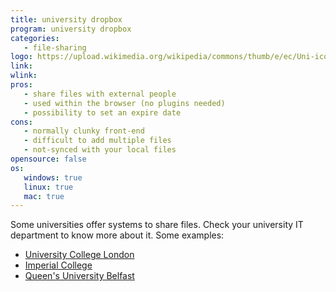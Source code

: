 ```yaml
---
title: university dropbox
program: university dropbox
categories:
   - file-sharing
logo: https://upload.wikimedia.org/wikipedia/commons/thumb/e/ec/Uni-ico.svg/500px-Uni-ico.svg.png
link:
wlink:
pros:
   - share files with external people
   - used within the browser (no plugins needed)
   - possibility to set an expire date
cons:
   - normally clunky front-end
   - difficult to add multiple files
   - not-synced with your local files
opensource: false
os:
   windows: true
   linux: true
   mac: true
---
```


Some universities offer systems to share files. Check your university IT
department to know more about it. Some examples:

- [University College London](http://www.ucl.ac.uk/dropbox/)
- [Imperial College](https://fileexchange.imperial.ac.uk/)
- [Queen's University Belfast](https://dropbox.qub.ac.uk/)
